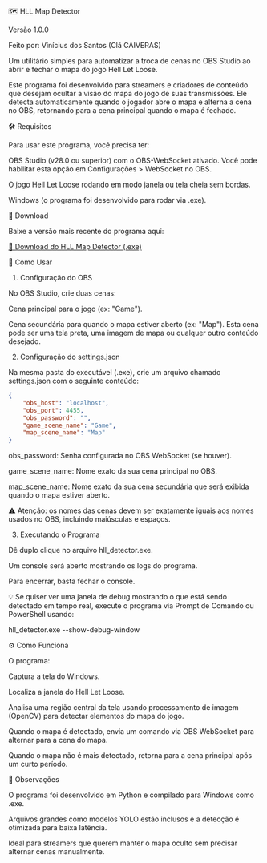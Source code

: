 🗺️ HLL Map Detector

Versão 1.0.0

Feito por: Vinícius dos Santos (Clã CAIVERAS)

Um utilitário simples para automatizar a troca de cenas no OBS Studio ao abrir e fechar o mapa do jogo Hell Let Loose.

Este programa foi desenvolvido para streamers e criadores de conteúdo que desejam ocultar a visão do mapa do jogo de suas transmissões. Ele detecta automaticamente quando o jogador abre o mapa e alterna a cena no OBS, retornando para a cena principal quando o mapa é fechado.

🛠️ Requisitos

Para usar este programa, você precisa ter:

OBS Studio (v28.0 ou superior) com o OBS-WebSocket ativado. Você pode habilitar esta opção em Configurações > WebSocket no OBS.

O jogo Hell Let Loose rodando em modo janela ou tela cheia sem bordas.

Windows (o programa foi desenvolvido para rodar via .exe).

💾 Download

Baixe a versão mais recente do programa aqui:

[🔗 Download do HLL Map Detector (.exe)](https://drive.google.com/file/d/1WBzVWxwdqfG_M9dqfi5zF8LjwPUR065O/view?usp=sharing)

🚀 Como Usar
1. Configuração do OBS

No OBS Studio, crie duas cenas:

Cena principal para o jogo (ex: "Game").

Cena secundária para quando o mapa estiver aberto (ex: "Map"). Esta cena pode ser uma tela preta, uma imagem de mapa ou qualquer outro conteúdo desejado.

2. Configuração do settings.json

Na mesma pasta do executável (.exe), crie um arquivo chamado settings.json com o seguinte conteúdo:

```json
{
    "obs_host": "localhost",
    "obs_port": 4455,
    "obs_password": "",
    "game_scene_name": "Game",
    "map_scene_name": "Map"
}
```

obs_password: Senha configurada no OBS WebSocket (se houver).

game_scene_name: Nome exato da sua cena principal no OBS.

map_scene_name: Nome exato da sua cena secundária que será exibida quando o mapa estiver aberto.

⚠️ Atenção: os nomes das cenas devem ser exatamente iguais aos nomes usados no OBS, incluindo maiúsculas e espaços.

3. Executando o Programa

Dê duplo clique no arquivo hll_detector.exe.

Um console será aberto mostrando os logs do programa.

Para encerrar, basta fechar o console.

💡 Se quiser ver uma janela de debug mostrando o que está sendo detectado em tempo real, execute o programa via Prompt de Comando ou PowerShell usando:

hll_detector.exe --show-debug-window

⚙️ Como Funciona

O programa:

Captura a tela do Windows.

Localiza a janela do Hell Let Loose.

Analisa uma região central da tela usando processamento de imagem (OpenCV) para detectar elementos do mapa do jogo.

Quando o mapa é detectado, envia um comando via OBS WebSocket para alternar para a cena do mapa.

Quando o mapa não é mais detectado, retorna para a cena principal após um curto período.

📝 Observações

O programa foi desenvolvido em Python e compilado para Windows como .exe.

Arquivos grandes como modelos YOLO estão inclusos e a detecção é otimizada para baixa latência.

Ideal para streamers que querem manter o mapa oculto sem precisar alternar cenas manualmente.

